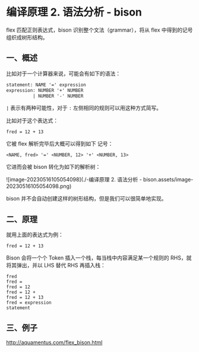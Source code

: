 # 编译原理 2. 语法分析 - bison

flex 匹配正则表达式，bison 识别整个文法（grammar），将从 flex 中得到的记号组织成树形结构。

## 一、概述

比如对于一个计算器来说，可能会有如下的语法：

```yacc
statement: NAME '=' expression
expression: NUMBER '+' NUMBER
          | NUMBER '-' NUMBER
```

`|` 表示有两种可能性，对于 `:` 左侧相同的规则可以用这种方式简写。

比如对于这个表达式：

```
fred = 12 + 13
```

它被 flex 解析完毕后大概可以得到如下 记号：

```
<NAME, fred> '=' <NUMBER, 12> '+' <NUMBER, 13>
```

它进而会被 bison 转化为如下的解析树：

![image-20230516105054098](./-编译原理 2. 语法分析 - bison.assets/image-20230516105054098.png)

bison 并不会自动创建这样的树形结构，但是我们可以很简单地实现。

## 二、原理

就用上面的表达式为例：

```
fred = 12 + 13
```

Bison 会将一个个 Token 插入一个栈，每当栈中内容满足某一个规则的 RHS，就将其弹出，并以 LHS 替代 RHS 再插入栈：

```
fred
fred =
fred = 12
fred = 12 +
fred = 12 + 13
fred = expression
statement
```

## 三、例子





http://aquamentus.com/flex_bison.html

